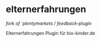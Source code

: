 # elternerfahrungen
*fork of `plentymarkets / feedback-plugin*

Elternerfahrungen Plugin für bio-kinder.de
